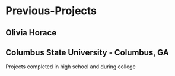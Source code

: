 # Previous-Projects
## Olivia Horace  
## Columbus State University - Columbus, GA  

Projects completed in high school and during college
